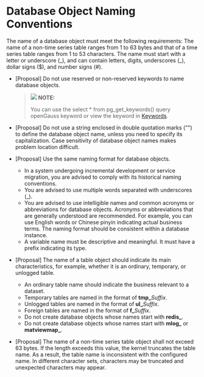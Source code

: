 # Database Object Naming Conventions<a name="EN-US_TOPIC_0000001149627969"></a>

The name of a database object must meet the following requirements: The name of a non-time series table ranges from 1 to 63 bytes and that of a time series table ranges from 1 to 53 characters. The name must start with a letter or underscore \(\_\), and can contain letters, digits, underscores \(\_\), dollar signs \($\), and number signs \(\#\).

-   \[Proposal\] Do not use reserved or non-reserved keywords to name database objects.

    >![](public_sys-resources/icon-note.gif) **NOTE:** 
    >
    >You can use the select \* from pg\_get\_keywords\(\) query openGauss keyword or view the keyword in  [Keywords](../SQLReference/keywords.md).

-   \[Proposal\] Do not use a string enclosed in double quotation marks \(""\) to define the database object name, unless you need to specify its capitalization. Case sensitivity of database object names makes problem location difficult.
-   \[Proposal\] Use the same naming format for database objects.
    -   In a system undergoing incremental development or service migration, you are advised to comply with its historical naming conventions.
    -   You are advised to use multiple words separated with underscores \(\_\).
    -   You are advised to use intelligible names and common acronyms or abbreviations for database objects. Acronyms or abbreviations that are generally understood are recommended. For example, you can use English words or Chinese pinyin indicating actual business terms. The naming format should be consistent within a database instance.
    -   A variable name must be descriptive and meaningful. It must have a prefix indicating its type.

-   \[Proposal\] The name of a table object should indicate its main characteristics, for example, whether it is an ordinary, temporary, or unlogged table.
    -   An ordinary table name should indicate the business relevant to a dataset.
    -   Temporary tables are named in the format of  **tmp\_**_Suffix_.
    -   Unlogged tables are named in the format of  **ul\_**_Suffix_.
    -   Foreign tables are named in the format of  **f\_**_Suffix_.
    -   Do not create database objects whose names start with  **redis\_**.
    -   Do not create database objects whose names start with  **mlog\_**  or  **matviewmap\_**.

-   \[Proposal\] The name of a non-time series table object shall not exceed 63 bytes. If the length exceeds this value, the kernel truncates the table name. As a result, the table name is inconsistent with the configured name. In different character sets, characters may be truncated and unexpected characters may appear.


